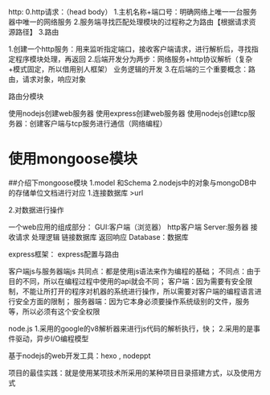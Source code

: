 http: 
    0.http请求：（head body）
    1.主机名称+端口号：明确网络上唯一一台服务器中唯一的网络服务
    2.服务端寻找匹配处理模块的过程称之为路由【根据请求资源路径】
    3.路由


1.创建一个http服务：用来监听指定端口，接收客户端请求，进行解析后，寻找指定程序模块处理，再返回
2.后端开发分为两步：网络服务+http协议解析（复杂+模式固定，所以借用别人框架） 业务逻辑的开发
3.在后端的三个重要概念：路由，请求对象，响应对象

路由分模块


使用nodejs创建web服务器
使用express创建web服务器
使用nodejs创建tcp服务器：创建客户端与tcp服务进行通信（网络编程）



# 使用mongoose模块
##介绍下mongoose模块
    1.model 和Schema
    2.nodejs中的对象与mongoDB中的存储单位文档进行对应
1.连接数据库
    >url

2.对数据进行操作

一个web应用的组成部分：
GUI:客户端（浏览器） http客户端
Server:服务器 接收请求 处理逻辑 链接数据库 返回响应
Database：数据库


express框架：
    express配置与路由



 客户端js与服务器端js
 共同点：都是使用js语法来作为编程的基础；
 不同点：由于目的不同，所以在编程过程中使用的api就会不同；
 客户端：因为需要有安全限制，不能让所打开的程序对机器的系统进行操作，所以需要对客户端的编程语言进行安全方面的限制；
 服务器端：因为它本身必须要操作系统级别的文件，服务等，所以必须有这个安全权限

 node.js
 1.采用的google的v8解析器来进行js代码的解析执行，快；
 2.采用的是事件驱动，异步I/O编程模型

基于nodejs的web开发工具：hexo , nodeppt

项目的最佳实践：就是使用某项技术所采用的某种项目目录搭建方式，以及使用方式


